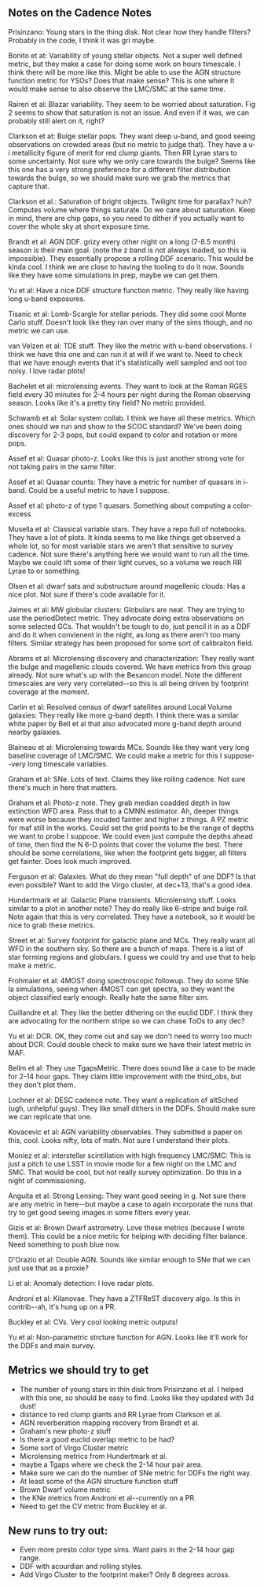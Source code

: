 ## Notes on the Cadence Notes


Prisinzano:  Young stars in the thing disk. Not clear how they handle filters? Probably in the code, I think it was gri maybe.

Bonito et at:  Variability of young stellar objects.  Not a super well defined metric, but they make a case for doing some work on hours timescale. I think there will be more like this. Might be able to use the AGN structure function metric for YSOs? Does that make sense?  This is one where It would make sense to also observe the LMC/SMC at the same time.

Raireri et al:  Blazar variability.  They seem to be worried about saturation. Fig 2 seems to show that saturation is not an issue. And even if it was, we can probably still alert on it, right? 

Clarkson et at:  Bulge stellar pops. They want deep u-band, and good seeing observations on crowded areas (but no metric to judge that). They have a u-i metallicity figure of merit for red clump giants. Then RR Lyrae stars to some uncertainty. Not sure why we only care towards the bulge? Seems like this one has a very strong preference for a different filter distribution towards the bulge, so we should make sure we grab the metrics that capture that.

Clarkson et al.: Saturation of bright objects. Twilight time for parallax? huh? Computes volume where things saturate. Do we care about saturation. Keep in mind, there are chip gaps, so you need to dither if you actually want to cover the whole sky at short exposure time.

Brandt et al: AGN DDF. grizy every other night on a long (7-8.5 month) season is their main goal. (note the z band is not always loaded, so this is impossible). They essentially propose a rolling DDF scenario. This would be kinda cool. I think we are close to having the tooling to do it now. Sounds like they have some simulations in prep, maybe we can get them.

Yu et al:  Have a nice DDF structure function metric. They really like having long u-band exposures.

Tisanic et al:  Lomb-Scargle for stellar periods. They did some cool Monte Carlo stuff. Doesn't look like they ran over many of the sims though, and no metric we can use.

van Velzen et al:  TDE stuff. They like the metric with u-band observations. I think we have this one and can run it at will if we want to. Need to check that we have enough events that it's statistically well sampled and not too noisy. I love radar plots!

Bachelet et al:  microlensing events. They want to look at the Roman RGES field every 30 minutes for 2-4 hours per night during the Roman observing season.  Looks like it's a pretty tiny field? No metric provided. 

Schwamb et al: Solar system collab.  I think we have all these metrics. Which ones should we run and show to the SCOC standard? We've been doing discovery for 2-3 pops, but could expand to color and rotation or more pops.

Assef et al:  Quasar photo-z.  Looks like this is just another strong vote for not taking pairs in the same filter.

Assef et al: Quasar counts:  They have a metric for number of quasars in i-band. Could be a useful metric to have I suppose.

Assef et al: photo-z of type 1 quasars. Something about computing a color-excess. 

Musella et al: Classical variable stars. They have a repo full of notebooks. They have a lot of plots. It kinda seems to me like things get observed a whole lot, so for most variable stars we aren't that sensitive to survey cadence. Not sure there's anything here we would want to run all the time. Maybe we could lift some of their light curves, so a volume we reach RR Lyrae to or something.

Olsen et al:  dwarf sats and substructure around magellenic clouds:  Has a nice plot. Not sure if there's code available for it. 

Jaimes et al: MW globular clusters:  Globulars are neat. They are trying to use the periodDetect metric. They advocate doing extra observations on some selected GCs.  That wouldn't be tough to do, just pencil it in as a DDF and do it when convienent in the night, as long as there aren't too many filters. Similar strategy has been proposed for some sort of calibraiton field. 

Abrams et al:  Microlensing discovery and characterization:  They really want the bulge and magellenic clouds covered. We have metrics from this group already. Not sure what's up with the Besancon model. Note the different timescales are very very correlated--so this is all being driven by footprint coverage at the moment. 

Carlin et al: Resolved census of dwarf satellites around Local Volume galaxies:  They really like more g-band depth. I think there was a similar white paper by Bell et al that also advocated more g-band depth around nearby galaxies. 

Blaineau et al:  Microlensing towards MCs.  Sounds like they want very long baseline coverage of LMC/SMC. We could make a metric for this I suppose--very long timescale variables. 

Graham et al:  SNe. Lots of text. Claims they like rolling cadence. Not sure there's much in here that matters.

Graham et al: Photo-z note.  They grab median coadded depth in low extinction WFD area. Pass that to a CMNN estimator. Ah, deeper things were worse because they incuded fainter and higher z things. A PZ metric for maf still in the works. Could set the grid points to be the range of depths we want to probe I suppose. We could even just compute the depths ahead of time, then find the N 6-D points that cover the volume the best. There should be some correlations, like when the footprint gets bigger, all filters get fainter. Does look much improved.

Ferguson et al:  Galaxies. What do they mean "full depth" of one DDF? Is that even possible? Want to add the Virgo cluster, at dec+13, that's a good idea.

Hundertmark et al:  Galactic Plane transients.  Microlensing stuff.  Looks similar to a plot in another note? They do really like 6-stripe and bulge roll. Note again that this is very correlated. They have a notebook, so it would be nice to grab these metrics.

Street et al:  Survey footprint for galactic plane and MCs.  They really want all WFD in the southern sky. So there are a bunch of maps. There is a list of star forming regions and globulars. I guess we could try and use that to help make a metric. 

Frohmaier et al: 4MOST doing spectroscopic followup.  They do some SNe Ia simulations, seeing when 4MOST can get spectra, so they want the object classified early enough. Really hate the same filter sim. 

Cuillandre et al:  They like the better dithering on the euclid DDF. I think they are advocating for the northern stripe so we can chase ToOs to any dec?  

Yu et al:  DCR.  OK, they come out and say we don't need to worry too much about DCR. Could double check to make sure we have their latest metric in MAF.

Bellm et al: They use TgapsMetric. There does sound like a case to be made for 2-14 hour gaps. They claim little improvement with the third_obs, but they don't plot them. 

Lochner et al:  DESC cadence note.  They want a replication of altSched (ugh, unhelpful guys). They like small dithers in the DDFs. Should make sure we can replicate that one.

Kovacevic et al:  AGN variability observables. They submitted a paper on this, cool. Looks nifty, lots of math. Not sure I understand their plots.

Moniez et al:  interstellar scintillation with high frequency LMC/SMC:  This is just a pitch to use LSST in movie mode for a few night on the LMC and SMC. That would be cool, but not really survey optimization. Do this in a night of commissioning.

Anguita et al:  Strong Lensing:  They want good seeing in g. Not sure there are any metric in here--but maybe a case to again incorporate the runs that try to get good seeing images in some filters every year.

Gizis et al:  Brown Dwarf astrometry.  Love these metrics (because I wrote them).  This could be a nice metric for helping with deciding filter balance. Need something to push blue now.

D'Orazio et al: Double AGN. Sounds like similar enough to SNe that we can just use that as a proxie?

Li et al:  Anomaly detection:  I love radar plots. 

Androni et al:  Kilanovae. They have a ZTFReST discovery algo. Is this in contrib--ah, it's hung up on a PR. 

Buckley et al: CVs. Very cool looking metric outputs!

Yu et al:  Non-parametric strcture function for AGN.  Looks like it'll work for the DDFs and main survey.

## Metrics we should try to get

* The number of young stars in thin disk from Prisinzano et al. I helped with this one, so should be easy to find. Looks like they updated with 3d dust! 
* distance to red clump giants and RR Lyrae from Clarkson et al.
* AGN reverberation mapping recovery from Brandt et al.
* Graham's new photo-z stuff
* Is there a good euclid overlap metric to be had?
* Some sort of Virgo Cluster metric
* Microlensing metrics from Hundertmark et al.
* maybe a Tgaps where we check the 2-14 hour pair area.
* Make sure we can do the number of SNe metric for DDFs the right way.
* At least some of the AGN structure function stuff
* Brown Dwarf volume metric
* the KNe metrics from Androni et al--currently on a PR.
* Need to get the CV metric from Buckley et al.



## New runs to try out:

* Even more presto color type sims. Want pairs in the 2-14 hour gap range.
* DDF with acourdian and rolling styles.
* Add Virgo Cluster to the footprint maker? Only 8 degrees across. 

